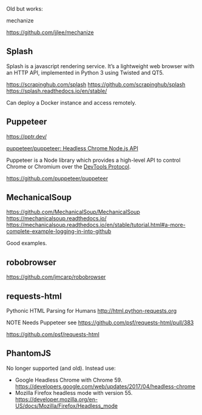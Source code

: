Old but works:

mechanize

https://github.com/jjlee/mechanize



## Splash

Splash is a javascript rendering service. It’s a lightweight web browser with an HTTP API, implemented in Python 3 using Twisted and QT5.

https://scrapinghub.com/splash
https://github.com/scrapinghub/splash
https://splash.readthedocs.io/en/stable/

Can deploy a Docker instance and access remotely.


## Puppeteer

https://pptr.dev/

[puppeteer/puppeteer: Headless Chrome Node.js API](https://github.com/puppeteer/puppeteer)

Puppeteer is a Node library which provides a high-level API to control Chrome or Chromium over the [DevTools Protocol](https://chromedevtools.github.io/devtools-protocol/).

https://github.com/puppeteer/puppeteer


## MechanicalSoup

https://github.com/MechanicalSoup/MechanicalSoup
https://mechanicalsoup.readthedocs.io/
https://mechanicalsoup.readthedocs.io/en/stable/tutorial.html#a-more-complete-example-logging-in-into-github

Good examples.

## robobrowser

https://github.com/jmcarp/robobrowser


## requests-html

Pythonic HTML Parsing for Humans http://html.python-requests.org

NOTE Needs Puppeteer see https://github.com/psf/requests-html/pull/383

https://github.com/psf/requests-html


## PhantomJS

No longer supported (and old). Instead use:

* Google Headless Chrome with Chrome 59. https://developers.google.com/web/updates/2017/04/headless-chrome
* Mozilla Firefox headless mode with version 55. https://developer.mozilla.org/en-US/docs/Mozilla/Firefox/Headless_mode 
